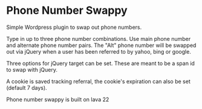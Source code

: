 Phone Number Swappy
==========

Simple Wordpress plugin to swap out phone numbers.

Type in up to three phone number combinations. Use main phone number and alternate phone number pairs. The "Alt" phone number will be swapped out via jQuery when a user has been referred to by yahoo, bing or google.

Three options for jQuery target can be set. These are meant to be a span id to swap with jQuery.

A cookie is saved tracking referral, the cookie's expiration can also be set (default 7 days).

Phone number swappy is built on lava 22
